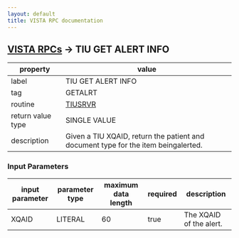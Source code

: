 ```yaml
---
layout: default
title: VISTA RPC documentation
---
```




## [VISTA RPCs](TableOfContent.md) &#8594; TIU GET ALERT INFO 

 property | value 
--- | --- 
 label | TIU GET ALERT INFO
 tag | GETALRT
 routine | [TIUSRVR](http://code.osehra.org/dox/Routine_TIUSRVR_source.html)
 return value type | SINGLE VALUE
 description | Given a TIU XQAID, return the patient and document type for the item beingalerted.

### Input Parameters

| input parameter | parameter type | maximum data length | required | description | 
| --- | --- | --- | --- | --- | 
| XQAID | LITERAL | 60 | true | The XQAID of the alert. | 